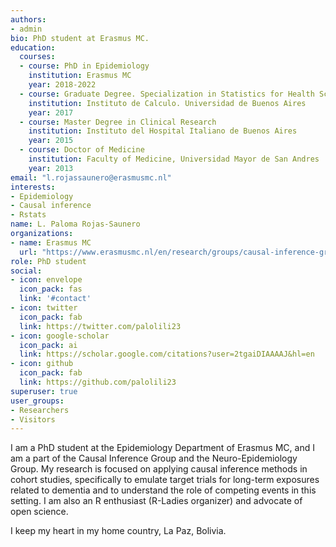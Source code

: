 ```yaml
---
authors:
- admin
bio: PhD student at Erasmus MC.
education:
  courses:
  - course: PhD in Epidemiology
    institution: Erasmus MC
    year: 2018-2022
  - course: Graduate Degree. Specialization in Statistics for Health Sciences
    institution: Instituto de Calculo. Universidad de Buenos Aires
    year: 2017
  - course: Master Degree in Clinical Research
    institution: Instituto del Hospital Italiano de Buenos Aires
    year: 2015
  - course: Doctor of Medicine
    institution: Faculty of Medicine, Universidad Mayor de San Andres
    year: 2013
email: "l.rojassaunero@erasmusmc.nl"
interests:
- Epidemiology
- Causal inference
- Rstats
name: L. Paloma Rojas-Saunero
organizations:
- name: Erasmus MC
  url: "https://www.erasmusmc.nl/en/research/groups/causal-inference-group"
role: PhD student
social:
- icon: envelope
  icon_pack: fas
  link: '#contact'
- icon: twitter
  icon_pack: fab
  link: https://twitter.com/palolili23
- icon: google-scholar
  icon_pack: ai
  link: https://scholar.google.com/citations?user=2tgaiDIAAAAJ&hl=en
- icon: github
  icon_pack: fab
  link: https://github.com/palolili23
superuser: true
user_groups:
- Researchers
- Visitors
---
```


I am a PhD student at the Epidemiology Department of Erasmus MC, and I am a part of the Causal Inference Group and the Neuro-Epidemiology Group. My research is focused on applying causal inference methods in cohort studies, specifically to emulate target trials for long-term exposures related to dementia and to understand the role of competing events in this setting. I am also an R enthusiast (R-Ladies organizer) and advocate of open science.

I keep my heart in my home country, La Paz, Bolivia. 